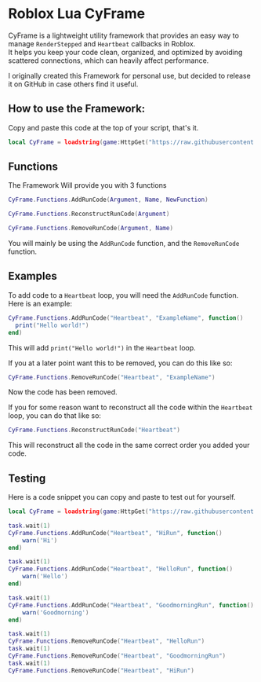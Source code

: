 # Roblox Lua CyFrame

CyFrame is a lightweight utility framework that provides an easy way to manage `RenderStepped` and `Heartbeat` callbacks in Roblox.  
It helps you keep your code clean, organized, and optimized by avoiding scattered connections, which can heavily affect performance.

I originally created this Framework for personal use, but decided to release it on GitHub in case others find it useful.

## How to use the Framework:

Copy and paste this code at the top of your script, that's it.

```lua
local CyFrame = loadstring(game:HttpGet("https://raw.githubusercontent.com/cyerc/CyFrame/main/Source.lua"))() 
```

## Functions

The Framework Will provide you with 3 functions

```lua
CyFrame.Functions.AddRunCode(Argument, Name, NewFunction)
```
```lua
CyFrame.Functions.ReconstructRunCode(Argument)
```
```lua
CyFrame.Functions.RemoveRunCode(Argument, Name)
```

You will mainly be using the `AddRunCode` function, and the `RemoveRunCode` function.

## Examples

To add code to a `Heartbeat` loop, you will need the `AddRunCode` function. Here is an example:
```lua
CyFrame.Functions.AddRunCode("Heartbeat", "ExampleName", function()
  print("Hello world!")
end)
```
This will add `print("Hello world!")` in the `Heartbeat` loop.

If you at a later point want this to be removed, you can do this like so:
```lua
CyFrame.Functions.RemoveRunCode("Heartbeat", "ExampleName")
```
Now the code has been removed. 

If you for some reason want to reconstruct all the code within the `Heartbeat` loop, you can do that like so:
```lua
CyFrame.Functions.ReconstructRunCode("Heartbeat")
```
This will reconstruct all the code in the same correct order you added your code. 

## Testing

Here is a code snippet you can copy and paste to test out for yourself.
```lua
local CyFrame = loadstring(game:HttpGet("https://raw.githubusercontent.com/cyerc/CyFrame/main/Source.lua"))()

task.wait(1)
CyFrame.Functions.AddRunCode("Heartbeat", "HiRun", function()
    warn('Hi')
end)

task.wait(1)
CyFrame.Functions.AddRunCode("Heartbeat", "HelloRun", function()
    warn('Hello')
end)

task.wait(1)
CyFrame.Functions.AddRunCode("Heartbeat", "GoodmorningRun", function()
    warn('Goodmorning')
end)

task.wait(1)
CyFrame.Functions.RemoveRunCode("Heartbeat", "HelloRun")
task.wait(1)
CyFrame.Functions.RemoveRunCode("Heartbeat", "GoodmorningRun")
task.wait(1)
CyFrame.Functions.RemoveRunCode("Heartbeat", "HiRun")
```
